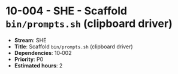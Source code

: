 
# 10-004 - SHE - Scaffold `bin/prompts.sh` (clipboard driver)

- **Stream**: SHE
- **Title**: Scaffold `bin/prompts.sh` (clipboard driver)
- **Dependencies**: 10‑002
- **Priority**: P0
- **Estimated hours**: 2



